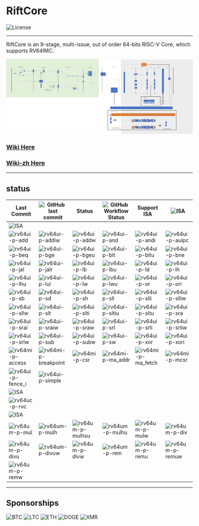 # RiftCore

![License](https://img.shields.io/github/license/whutddk/RiftCore)



--------------------------------------------

RiftCore is an 9-stage, multi-issue, out of order 64-bits RISC-V Core, which supports RV64IMC.

![architecture](./doc/riftCore%20micro-architecture.png)



### [Wiki Here](https://github.com/whutddk/RiftCore/wiki)
### [Wiki-zh Here](https://gitee.com/whutddk/rift-core/wikis/)


------------------------------------

## status

|Last Commit|![GitHub last commit](https://img.shields.io/github/last-commit/whutddk/RiftCore)|Status|![GitHub Workflow Status](https://img.shields.io/github/workflow/status/whutddk/RiftCore/CI)|Support ISA|![ISA](https://img.shields.io/badge/ISA-RV64IMC-yellowgreen)|
| --- | --- | --- | --- | --- | --- |
|![ISA](https://img.shields.io/badge/ISA-RV64I-yellowgreen)|
|![rv64ui-p-add](https://img.shields.io/endpoint?style=plastic&url=https%3A%2F%2Fraw.githubusercontent.com%2Fwhutddk%2FRiftCore%2Fgh-pages%2Fci%2Frv64ui-p-add.json)|![rv64ui-p-addiw](https://img.shields.io/endpoint?style=plastic&url=https%3A%2F%2Fraw.githubusercontent.com%2Fwhutddk%2FRiftCore%2Fgh-pages%2Fci%2Frv64ui-p-addiw.json)|![rv64ui-p-addw](https://img.shields.io/endpoint?style=plastic&url=https%3A%2F%2Fraw.githubusercontent.com%2Fwhutddk%2FRiftCore%2Fgh-pages%2Fci%2Frv64ui-p-addw.json)|![rv64ui-p-and](https://img.shields.io/endpoint?style=plastic&url=https%3A%2F%2Fraw.githubusercontent.com%2Fwhutddk%2FRiftCore%2Fgh-pages%2Fci%2Frv64ui-p-and.json)|![rv64ui-p-andi](https://img.shields.io/endpoint?style=plastic&url=https%3A%2F%2Fraw.githubusercontent.com%2Fwhutddk%2FRiftCore%2Fgh-pages%2Fci%2Frv64ui-p-andi.json)|![rv64ui-p-auipc](https://img.shields.io/endpoint?style=plastic&url=https%3A%2F%2Fraw.githubusercontent.com%2Fwhutddk%2FRiftCore%2Fgh-pages%2Fci%2Frv64ui-p-auipc.json)|
|![rv64ui-p-beq](https://img.shields.io/endpoint?style=plastic&url=https%3A%2F%2Fraw.githubusercontent.com%2Fwhutddk%2FRiftCore%2Fgh-pages%2Fci%2Frv64ui-p-beq.json)|![rv64ui-p-bge](https://img.shields.io/endpoint?style=plastic&url=https%3A%2F%2Fraw.githubusercontent.com%2Fwhutddk%2FRiftCore%2Fgh-pages%2Fci%2Frv64ui-p-bge.json)|![rv64ui-p-bgeu](https://img.shields.io/endpoint?style=plastic&url=https%3A%2F%2Fraw.githubusercontent.com%2Fwhutddk%2FRiftCore%2Fgh-pages%2Fci%2Frv64ui-p-bgeu.json)|![rv64ui-p-blt](https://img.shields.io/endpoint?style=plastic&url=https%3A%2F%2Fraw.githubusercontent.com%2Fwhutddk%2FRiftCore%2Fgh-pages%2Fci%2Frv64ui-p-blt.json)|![rv64ui-p-bltu](https://img.shields.io/endpoint?style=plastic&url=https%3A%2F%2Fraw.githubusercontent.com%2Fwhutddk%2FRiftCore%2Fgh-pages%2Fci%2Frv64ui-p-bltu.json)|![rv64ui-p-bne](https://img.shields.io/endpoint?style=plastic&url=https%3A%2F%2Fraw.githubusercontent.com%2Fwhutddk%2FRiftCore%2Fgh-pages%2Fci%2Frv64ui-p-bne.json)|
|![rv64ui-p-jal](https://img.shields.io/endpoint?style=plastic&url=https%3A%2F%2Fraw.githubusercontent.com%2Fwhutddk%2FRiftCore%2Fgh-pages%2Fci%2Frv64ui-p-jal.json)|![rv64ui-p-jalr](https://img.shields.io/endpoint?style=plastic&url=https%3A%2F%2Fraw.githubusercontent.com%2Fwhutddk%2FRiftCore%2Fgh-pages%2Fci%2Frv64ui-p-jalr.json)|![rv64ui-p-lb](https://img.shields.io/endpoint?style=plastic&url=https%3A%2F%2Fraw.githubusercontent.com%2Fwhutddk%2FRiftCore%2Fgh-pages%2Fci%2Frv64ui-p-lb.json)|![rv64ui-p-lbu](https://img.shields.io/endpoint?style=plastic&url=https%3A%2F%2Fraw.githubusercontent.com%2Fwhutddk%2FRiftCore%2Fgh-pages%2Fci%2Frv64ui-p-lbu.json)|![rv64ui-p-ld](https://img.shields.io/endpoint?style=plastic&url=https%3A%2F%2Fraw.githubusercontent.com%2Fwhutddk%2FRiftCore%2Fgh-pages%2Fci%2Frv64ui-p-ld.json)|![rv64ui-p-lh](https://img.shields.io/endpoint?style=plastic&url=https%3A%2F%2Fraw.githubusercontent.com%2Fwhutddk%2FRiftCore%2Fgh-pages%2Fci%2Frv64ui-p-lh.json)|
|![rv64ui-p-lhu](https://img.shields.io/endpoint?style=plastic&url=https%3A%2F%2Fraw.githubusercontent.com%2Fwhutddk%2FRiftCore%2Fgh-pages%2Fci%2Frv64ui-p-lhu.json)|![rv64ui-p-lui](https://img.shields.io/endpoint?style=plastic&url=https%3A%2F%2Fraw.githubusercontent.com%2Fwhutddk%2FRiftCore%2Fgh-pages%2Fci%2Frv64ui-p-lui.json)|![rv64ui-p-lw](https://img.shields.io/endpoint?style=plastic&url=https%3A%2F%2Fraw.githubusercontent.com%2Fwhutddk%2FRiftCore%2Fgh-pages%2Fci%2Frv64ui-p-lw.json)|![rv64ui-p-lwu](https://img.shields.io/endpoint?style=plastic&url=https%3A%2F%2Fraw.githubusercontent.com%2Fwhutddk%2FRiftCore%2Fgh-pages%2Fci%2Frv64ui-p-lwu.json)|![rv64ui-p-or](https://img.shields.io/endpoint?style=plastic&url=https%3A%2F%2Fraw.githubusercontent.com%2Fwhutddk%2FRiftCore%2Fgh-pages%2Fci%2Frv64ui-p-or.json)|![rv64ui-p-ori](https://img.shields.io/endpoint?style=plastic&url=https%3A%2F%2Fraw.githubusercontent.com%2Fwhutddk%2FRiftCore%2Fgh-pages%2Fci%2Frv64ui-p-ori.json)|
|![rv64ui-p-sb](https://img.shields.io/endpoint?style=plastic&url=https%3A%2F%2Fraw.githubusercontent.com%2Fwhutddk%2FRiftCore%2Fgh-pages%2Fci%2Frv64ui-p-sb.json)|![rv64ui-p-sd](https://img.shields.io/endpoint?style=plastic&url=https%3A%2F%2Fraw.githubusercontent.com%2Fwhutddk%2FRiftCore%2Fgh-pages%2Fci%2Frv64ui-p-sd.json)|![rv64ui-p-sh](https://img.shields.io/endpoint?style=plastic&url=https%3A%2F%2Fraw.githubusercontent.com%2Fwhutddk%2FRiftCore%2Fgh-pages%2Fci%2Frv64ui-p-sh.json)|![rv64ui-p-sll](https://img.shields.io/endpoint?style=plastic&url=https%3A%2F%2Fraw.githubusercontent.com%2Fwhutddk%2FRiftCore%2Fgh-pages%2Fci%2Frv64ui-p-sll.json)|![rv64ui-p-slli](https://img.shields.io/endpoint?style=plastic&url=https%3A%2F%2Fraw.githubusercontent.com%2Fwhutddk%2FRiftCore%2Fgh-pages%2Fci%2Frv64ui-p-slli.json)|![rv64ui-p-slliw](https://img.shields.io/endpoint?style=plastic&url=https%3A%2F%2Fraw.githubusercontent.com%2Fwhutddk%2FRiftCore%2Fgh-pages%2Fci%2Frv64ui-p-slliw.json)|
|![rv64ui-p-sllw](https://img.shields.io/endpoint?style=plastic&url=https%3A%2F%2Fraw.githubusercontent.com%2Fwhutddk%2FRiftCore%2Fgh-pages%2Fci%2Frv64ui-p-sllw.json)|![rv64ui-p-slt](https://img.shields.io/endpoint?style=plastic&url=https%3A%2F%2Fraw.githubusercontent.com%2Fwhutddk%2FRiftCore%2Fgh-pages%2Fci%2Frv64ui-p-slt.json)|![rv64ui-p-slti](https://img.shields.io/endpoint?style=plastic&url=https%3A%2F%2Fraw.githubusercontent.com%2Fwhutddk%2FRiftCore%2Fgh-pages%2Fci%2Frv64ui-p-slti.json)|![rv64ui-p-sltiu](https://img.shields.io/endpoint?style=plastic&url=https%3A%2F%2Fraw.githubusercontent.com%2Fwhutddk%2FRiftCore%2Fgh-pages%2Fci%2Frv64ui-p-sltiu.json)|![rv64ui-p-sltu](https://img.shields.io/endpoint?style=plastic&url=https%3A%2F%2Fraw.githubusercontent.com%2Fwhutddk%2FRiftCore%2Fgh-pages%2Fci%2Frv64ui-p-sltu.json)|![rv64ui-p-sra](https://img.shields.io/endpoint?style=plastic&url=https%3A%2F%2Fraw.githubusercontent.com%2Fwhutddk%2FRiftCore%2Fgh-pages%2Fci%2Frv64ui-p-sra.json)|
|![rv64ui-p-srai](https://img.shields.io/endpoint?style=plastic&url=https%3A%2F%2Fraw.githubusercontent.com%2Fwhutddk%2FRiftCore%2Fgh-pages%2Fci%2Frv64ui-p-srai.json)|![rv64ui-p-sraiw](https://img.shields.io/endpoint?style=plastic&url=https%3A%2F%2Fraw.githubusercontent.com%2Fwhutddk%2FRiftCore%2Fgh-pages%2Fci%2Frv64ui-p-sraiw.json)|![rv64ui-p-sraw](https://img.shields.io/endpoint?style=plastic&url=https%3A%2F%2Fraw.githubusercontent.com%2Fwhutddk%2FRiftCore%2Fgh-pages%2Fci%2Frv64ui-p-sraw.json)|![rv64ui-p-srl](https://img.shields.io/endpoint?style=plastic&url=https%3A%2F%2Fraw.githubusercontent.com%2Fwhutddk%2FRiftCore%2Fgh-pages%2Fci%2Frv64ui-p-srl.json)|![rv64ui-p-srli](https://img.shields.io/endpoint?style=plastic&url=https%3A%2F%2Fraw.githubusercontent.com%2Fwhutddk%2FRiftCore%2Fgh-pages%2Fci%2Frv64ui-p-srli.json)|![rv64ui-p-srliw](https://img.shields.io/endpoint?style=plastic&url=https%3A%2F%2Fraw.githubusercontent.com%2Fwhutddk%2FRiftCore%2Fgh-pages%2Fci%2Frv64ui-p-srliw.json)|
|![rv64ui-p-srlw](https://img.shields.io/endpoint?style=plastic&url=https%3A%2F%2Fraw.githubusercontent.com%2Fwhutddk%2FRiftCore%2Fgh-pages%2Fci%2Frv64ui-p-srlw.json)|![rv64ui-p-sub](https://img.shields.io/endpoint?style=plastic&url=https%3A%2F%2Fraw.githubusercontent.com%2Fwhutddk%2FRiftCore%2Fgh-pages%2Fci%2Frv64ui-p-sub.json)|![rv64ui-p-subw](https://img.shields.io/endpoint?style=plastic&url=https%3A%2F%2Fraw.githubusercontent.com%2Fwhutddk%2FRiftCore%2Fgh-pages%2Fci%2Frv64ui-p-subw.json)|![rv64ui-p-sw](https://img.shields.io/endpoint?style=plastic&url=https%3A%2F%2Fraw.githubusercontent.com%2Fwhutddk%2FRiftCore%2Fgh-pages%2Fci%2Frv64ui-p-sw.json)|![rv64ui-p-xor](https://img.shields.io/endpoint?style=plastic&url=https%3A%2F%2Fraw.githubusercontent.com%2Fwhutddk%2FRiftCore%2Fgh-pages%2Fci%2Frv64ui-p-xor.json)|![rv64ui-p-xori](https://img.shields.io/endpoint?style=plastic&url=https%3A%2F%2Fraw.githubusercontent.com%2Fwhutddk%2FRiftCore%2Fgh-pages%2Fci%2Frv64ui-p-xori.json)|
|![rv64mi-p-access](https://img.shields.io/endpoint?style=plastic&url=https%3A%2F%2Fraw.githubusercontent.com%2Fwhutddk%2FRiftCore%2Fgh-pages%2Fci%2Frv64mi-p-access.json)|![rv64mi-p-breakpoint](https://img.shields.io/endpoint?style=plastic&url=https%3A%2F%2Fraw.githubusercontent.com%2Fwhutddk%2FRiftCore%2Fgh-pages%2Fci%2Frv64mi-p-breakpoint.json)|![rv64mi-p-csr](https://img.shields.io/endpoint?style=plastic&url=https%3A%2F%2Fraw.githubusercontent.com%2Fwhutddk%2FRiftCore%2Fgh-pages%2Fci%2Frv64mi-p-csr.json)|![rv64mi-p-ma_addr](https://img.shields.io/endpoint?style=plastic&url=https%3A%2F%2Fraw.githubusercontent.com%2Fwhutddk%2FRiftCore%2Fgh-pages%2Fci%2Frv64mi-p-ma_addr.json)|![rv64mi-p-ma_fetch](https://img.shields.io/endpoint?style=plastic&url=https%3A%2F%2Fraw.githubusercontent.com%2Fwhutddk%2FRiftCore%2Fgh-pages%2Fci%2Frv64mi-p-ma_fetch.json)|![rv64mi-p-mcsr](https://img.shields.io/endpoint?style=plastic&url=https%3A%2F%2Fraw.githubusercontent.com%2Fwhutddk%2FRiftCore%2Fgh-pages%2Fci%2Frv64mi-p-mcsr.json)|
|![rv64ui-p-fence_i](https://img.shields.io/endpoint?style=plastic&url=https%3A%2F%2Fraw.githubusercontent.com%2Fwhutddk%2FRiftCore%2Fgh-pages%2Fci%2Frv64ui-p-fence_i.json)|![rv64ui-p-simple](https://img.shields.io/endpoint?style=plastic&url=https%3A%2F%2Fraw.githubusercontent.com%2Fwhutddk%2FRiftCore%2Fgh-pages%2Fci%2Frv64ui-p-simple.json)|
|![ISA](https://img.shields.io/badge/ISA-RV64C-yellowgreen)|
|![rv64uc-p-rvc](https://img.shields.io/endpoint?style=plastic&url=https%3A%2F%2Fraw.githubusercontent.com%2Fwhutddk%2FRiftCore%2Fgh-pages%2Fci%2Frv64uc-p-rvc.json)|
|![ISA](https://img.shields.io/badge/ISA-RV64M-yellowgreen)|
|![rv64um-p-mul](https://img.shields.io/endpoint?style=plastic&url=https%3A%2F%2Fraw.githubusercontent.com%2Fwhutddk%2FRiftCore%2Fgh-pages%2Fci%2Frv64um-p-mul.json)|![rv64um-p-mulh](https://img.shields.io/endpoint?style=plastic&url=https%3A%2F%2Fraw.githubusercontent.com%2Fwhutddk%2FRiftCore%2Fgh-pages%2Fci%2Frv64um-p-mulh.json)|![rv64um-p-mulhsu](https://img.shields.io/endpoint?style=plastic&url=https%3A%2F%2Fraw.githubusercontent.com%2Fwhutddk%2FRiftCore%2Fgh-pages%2Fci%2Frv64um-p-mulhsu.json)|![rv64um-p-mulhu](https://img.shields.io/endpoint?style=plastic&url=https%3A%2F%2Fraw.githubusercontent.com%2Fwhutddk%2FRiftCore%2Fgh-pages%2Fci%2Frv64um-p-mulhu.json)|![rv64um-p-mulw](https://img.shields.io/endpoint?style=plastic&url=https%3A%2F%2Fraw.githubusercontent.com%2Fwhutddk%2FRiftCore%2Fgh-pages%2Fci%2Frv64um-p-mulw.json)|![rv64um-p-div](https://img.shields.io/endpoint?style=plastic&url=https%3A%2F%2Fraw.githubusercontent.com%2Fwhutddk%2FRiftCore%2Fgh-pages%2Fci%2Frv64um-p-div.json)|
|![rv64um-p-divu](https://img.shields.io/endpoint?style=plastic&url=https%3A%2F%2Fraw.githubusercontent.com%2Fwhutddk%2FRiftCore%2Fgh-pages%2Fci%2Frv64um-p-divu.json)|![rv64um-p-divuw](https://img.shields.io/endpoint?style=plastic&url=https%3A%2F%2Fraw.githubusercontent.com%2Fwhutddk%2FRiftCore%2Fgh-pages%2Fci%2Frv64um-p-divuw.json)|![rv64um-p-divw](https://img.shields.io/endpoint?style=plastic&url=https%3A%2F%2Fraw.githubusercontent.com%2Fwhutddk%2FRiftCore%2Fgh-pages%2Fci%2Frv64um-p-divw.json)|![rv64um-p-rem](https://img.shields.io/endpoint?style=plastic&url=https%3A%2F%2Fraw.githubusercontent.com%2Fwhutddk%2FRiftCore%2Fgh-pages%2Fci%2Frv64um-p-rem.json)|![rv64um-p-remu](https://img.shields.io/endpoint?style=plastic&url=https%3A%2F%2Fraw.githubusercontent.com%2Fwhutddk%2FRiftCore%2Fgh-pages%2Fci%2Frv64um-p-remu.json)|![rv64um-p-remuw](https://img.shields.io/endpoint?style=plastic&url=https%3A%2F%2Fraw.githubusercontent.com%2Fwhutddk%2FRiftCore%2Fgh-pages%2Fci%2Frv64um-p-remuw.json)|
|![rv64um-p-remw](https://img.shields.io/endpoint?style=plastic&url=https%3A%2F%2Fraw.githubusercontent.com%2Fwhutddk%2FRiftCore%2Fgh-pages%2Fci%2Frv64um-p-remw.json)|






------------------------------------

## Sponsorships

![BTC](https://img.shields.io/badge/BTC-124egseDMD983etDrsAzUnXvi6twpWtjLd-orange)
![LTC](https://img.shields.io/badge/LTC-LakQ8AL2JeLGKmjanYrpq6Hq7fW4NySXYA-green)
![ETH](https://img.shields.io/badge/ETH-0x2f8aeb5f9dfe2936632f47363a42d7f71810c62b-lightgrey)
![DOGE](https://img.shields.io/badge/DOGE-DJSv3BgtfPtjc3LzL5PaooAvs9xn8n4tbX-blue)
![XMR](https://img.shields.io/badge/XMR-43xzb6WgP7gNRDj9WDzCAybFCfNSXbAZsdkzfYQZw5eF83bFpsFDq7T4HA8wkRdP9oJ3wrEPbWA1F6s3odsAwtUPSVZpPfW-yellow)



